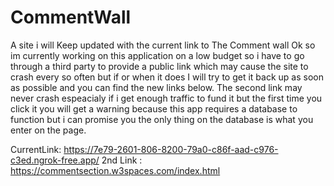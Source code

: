 # CommentWall
A site i will Keep updated with the current link to The Comment wall
Ok so im currently working on this application on a low budget so i have to go through a third party to provide a public link which may cause the site to crash every so often but if or when it does I will try to get it back up as soon as possible and you can find the new links below. The second link may never crash espeacialy if i get enough traffic to fund it but the first time you click it you will get a warning because this app requires a database to function but i can promise you the only thing on the database is what you enter on the page.

CurrentLink: https://7e79-2601-806-8200-79a0-c86f-aad-c976-c3ed.ngrok-free.app/
2nd Link : https://commentsection.w3spaces.com/index.html


